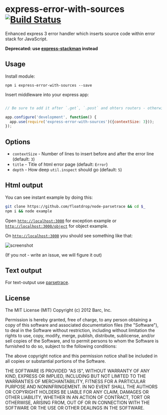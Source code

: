 # express-error-with-sources [![Build Status](https://travis-ci.org/floatdrop/express-error-with-sources.png?branch=master)](https://travis-ci.org/floatdrop/express-error-with-sources)

Enhanced express 3 error handler which inserts source code within error stack for
JavaScript.

__Deprecated: use [express-stackman](https://github.com/floatdrop/express-stackman) instead__

## Usage

Install module:

`npm i express-error-with-sources --save`

Insert middleware into your express app:

```javascript

// Be sure to add it after `.get`, `.post` and ohters routers - otherwise error will be not intercepted

app.configure('development', function() {
  app.use(require('express-error-with-sources')({contextSize: 3}));
});
```

## Options

 * `contextSize` - Number of lines to insert before and after the error line (default: `3`)
 * `title` - Title of html error page (default: `Error`)
 * `depth` - How deep `util.inspect` should go (default: `5`)

## Html output 

You can see instant example by doing this:

```bash
git clone https://github.com/floatdrop/node-parsetrace && cd $_
npm i && node example
```

Open [`http://localhost:3000`](http://localhost:3000) for exception example or [`http://localhost:3000/object`](http://localhost:3000/object) for object example.

On [`http://localhost:3000`](http://localhost:3000) you should see something like that:

![screenshot](https://github.com/floatdrop/express-error-with-sources/raw/master/img/screenshot.png)

(If you not - write an issue, we will figure it out)

## Text output

For text-output use [parsetrace](https://github.com/floatdrop/node-parsetrace).

## License

The MIT License (MIT) Copyright (c) 2012 Barc, Inc.

Permission is hereby granted, free of charge, to any person obtaining a copy of this software and associated documentation files (the "Software"), to deal in the Software without restriction, including without limitation the rights to use, copy, modify, merge, publish, distribute, sublicense, and/or sell copies of the Software, and to permit persons to whom the Software is furnished to do so, subject to the following conditions:

The above copyright notice and this permission notice shall be included in all copies or substantial portions of the Software.

THE SOFTWARE IS PROVIDED "AS IS", WITHOUT WARRANTY OF ANY KIND, EXPRESS OR IMPLIED, INCLUDING BUT NOT LIMITED TO THE WARRANTIES OF MERCHANTABILITY, FITNESS FOR A PARTICULAR PURPOSE AND NONINFRINGEMENT. IN NO EVENT SHALL THE AUTHORS OR COPYRIGHT HOLDERS BE LIABLE FOR ANY CLAIM, DAMAGES OR OTHER LIABILITY, WHETHER IN AN ACTION OF CONTRACT, TORT OR OTHERWISE, ARISING FROM, OUT OF OR IN CONNECTION WITH THE SOFTWARE OR THE USE OR OTHER DEALINGS IN THE SOFTWARE.


